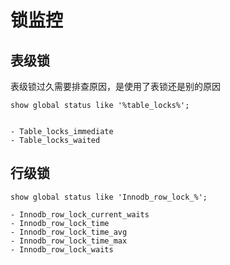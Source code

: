 # 锁监控

## 表级锁

表级锁过久需要排查原因，是使用了表锁还是别的原因

```
show global status like '%table_locks%';


- Table_locks_immediate
- Table_locks_waited 
```

## 行级锁

```
show global status like 'Innodb_row_lock_%';

- Innodb_row_lock_current_waits
- Innodb_row_lock_time
- Innodb_row_lock_time_avg
- Innodb_row_lock_time_max
- Innodb_row_lock_waits
```